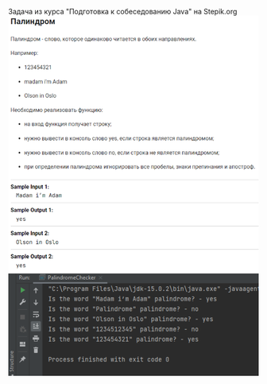 Задача из курса "Подготовка к собеседованию Java" на Stepik.org
![img.png](img.png)
![img_1.png](img_1.png)
